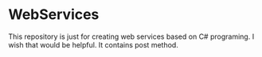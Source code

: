 # WebServices
This repository is just for creating web services based on C# programing.
I wish that would be helpful.
It contains post method.

